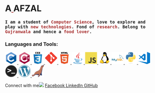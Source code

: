 <!DOCTYPE html>

<html>
<head>
  
  <meta http-equiv="Content-Type" content="text/html; charset=utf-8"/>
  <title>Abdullah Afzal</title>
  <LINK href="styles.css" rel="stylesheet" type="text/css">
    <script src="script.js"></script>
</head>

<body>


<div class="bgimg">
  <div class="topleft">
    <h1>
      A<a href="" class="typewrite" style="color: brown;" data-period="2000" data-type='[ "BDULLAH","YIN"]'>
        <span class="wrap"></span>
      </a> AFZAL
    </h1>
  </div>
  <div class="middle">
    <h4 style=" font-family: monospace;">I am a student of <span style="color: brown;">Computer Science</span>, love to explore and play with <span style="color: brown;">new technologies</span>. Fond of <span style="color: brown;">research</span>. Belong to <span style="color: brown;">Gujranwala</span> and hence a <span style="color: brown;">food lover</span>.</h4>
	<h3 align="left">Languages and Tools:</h3>
		<p align="left"> 
			<a href="https://en.wikipedia.org/wiki/C_(programming_language)" target="_blank"> <img src="./icon/c-original.svg" alt="c" width="40" height="40"/> </a>
			<a href="https://en.wikipedia.org/wiki/C%2B%2B" target="_blank"> <img src="icon/cplusplus-original.svg" alt="cplusplus" width="40" height="40"/> </a>
			<a href="https://en.wikipedia.org/wiki/CSS" target="_blank"> <img src="icon/css3-original-wordmark.svg" alt="css3" width="40" height="40"/> </a> 
			<a href="https://git-scm.com/" target="_blank"> <img src="icon/git-scm-icon.svg" alt="git" width="40" height="40"/> </a> 
			<a href="https://en.wikipedia.org/wiki/HTML" target="_blank"> <img src="icon/html5-original-wordmark.svg" alt="html5" width="40" height="40"/> </a> 
			<a href="https://www.java.com" target="_blank"> <img src="icon/java-original.svg" alt="java" width="40" height="40"/> </a> 
			<a href="https://developer.mozilla.org/en-US/docs/Web/JavaScript" target="_blank"> <img src="icon/javascript-original.svg" alt="javascript" width="40" height="40"/> </a> 
			<a href="https://www.linux.org/" target="_blank"> <img src="icon/linux-original.svg" alt="linux" width="40" height="40"/> </a> 
			<a href="https://www.mysql.com/" target="_blank"> <img src="icon/mysql-original-wordmark.svg" alt="mysql" width="40" height="40"/> </a> 
			<a href="https://www.python.org" target="_blank"> <img src="icon/python-original.svg" alt="python" width="40" height="40"/> </a>
			<a href="https://code.visualstudio.com/" target="_blank"> <img src="icon/visual-studio-code.png" alt="visual-studio-code" width="40" height="40"/> </a>
			<a href="https://en.wikipedia.org/wiki/Windows_Terminal" target="_blank"> <img src="icon/terminal.png" alt="terminal" width="40" height="40"/> </a>
			<a href="https://en.wikipedia.org/wiki/WordPress" target="_blank"> <img src="icon/wordpress.png" alt="terminal" width="40" height="40"/> </a>
			<a href="https://en.wikipedia.org/wiki/MariaDB" target="_blank"> <img src="icon/mariadb.png" alt="terminal" width="40" height="40"/> </a> 
		</p>

  </div>
  <div class="bottomleft">
	Connect with me<img src="https://raw.githubusercontent.com/ShahriarShafin/ShahriarShafin/main/Assets/handshake.gif" height="32px">
    <a href="https://web.facebook.com/profile.php?id=100004274205785" target="blank">Facebook </a>
    <a href="https://www.linkedin.com/in/abdullah-afzal-5a5120176/" target="blank"> LinkedIn </a>
    <a href="https://github.com/abdullah-afzal" target="blank">GitHub </a>
  </div>
</div>

</body>
</html>
